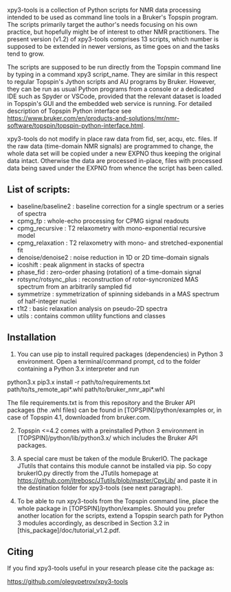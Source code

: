 xpy3-tools is a collection of Python scripts for NMR data processing intended to be used as command line tools in a Bruker's Topspin program. The scripts primarily target the author's needs focusing on his own practice, but hopefully might be of interest to other NMR practitioners. The present version (v1.2) of xpy3-tools comprises 13 scripts, which number is supposed to be extended in newer versions, as time goes on and the tasks tend to grow.

The scripts are supposed to be run directly from the Topspin command line by typing in a command xpy3 script_name. They are similar in this respect to regular Topspin's Jython scripts and AU programs by Bruker. However, they can be run as usual Python programs from a console or a dedicated IDE such as Spyder or VSCode, provided that the relevant dataset is loaded in Topspin's GUI and the embedded web service is running. For detailed description of Topspin Python interface see 
https://www.bruker.com/en/products-and-solutions/mr/nmr-software/topspin/topspin-python-interface.html. 

xpy3-tools do not modify in place raw data from fid, ser, acqu, etc. files. If the raw data (time-domain NMR signals) are programmed to change, the whole data set will be copied under a new EXPNO thus keeping the original data intact. Otherwise the data are processed in-place, files with processed data being saved under the EXPNO from whence the script has been called.

## List of scripts: 
* baseline/baseline2 : baseline correction for a single spectrum or a series of spectra
* cpmg_fp : whole-echo processing for CPMG signal readouts
* cpmg_recursive : T2 relaxometry with mono-exponential recursive model
* cpmg_relaxation : T2 relaxometry with mono- and stretched-exponential fit
* denoise/denoise2 : noise reduction in 1D or 2D time-domain signals
* icoshift : peak alignment in stacks of spectra
* phase_fid : zero-order phasing (rotation) of a time-domain signal
* rotsync/rotsync_plus : reconstruction of rotor-syncronized MAS spectrum from an arbitrarily sampled fid
* symmetrize : symmetrization of spinning sidebands in a MAS spectrum of half-integer nuclei
* t1t2 : basic relaxation analysis on pseudo-2D spectra 
* utils : contains common utility functions and classes

## Installation
1) You can use pip to install required packages (dependencies) in Python 3 environment. Open a terminal/command prompt, cd to the folder containing a Python 3.x interpreter and run

python3.x pip3.x install -r path/to/requirements.txt path/to/ts_remote_api*.whl path/to/bruker_nmr_api*.whl

The file requirements.txt is from this repository and the Bruker API packages (the .whl files) can be found in [TOPSPIN]/python/examples or, in case of Topspin 4.1, downloaded from bruker.com. 

2) Topspin <=4.2 comes with a preinstalled Python 3 environment in [TOPSPIN]/python/lib/python3.x/ which includes the Bruker API packages.

3) A special care must be taken of the module BrukerIO. The package JTutils that contains this module cannot be installed via pip. So copy brukerIO.py directly from the JTutils homepage at https://github.com/jtrebosc/JTutils/blob/master/CpyLib/ and paste it in the destination folder for xpy3-tools (see next paragraph).

4) To be able to run xpy3-tools from the Topspin command line, place the whole package in [TOPSPIN]/python/examples. Should you prefer another location for the scripts, extend a Topspin search path for Python 3 modules accordingly, as described in Section 3.2 in [this_package]/doc/tutorial_v1.2.pdf.

## Citing
If you find xpy3-tools useful in your research please cite the package as:

https://github.com/olegvpetrov/xpy3-tools




